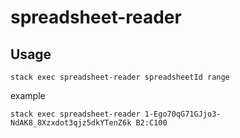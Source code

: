 # spreadsheet-reader

## Usage

```
stack exec spreadsheet-reader spreadsheetId range
```

example

```
stack exec spreadsheet-reader 1-Ego70qG71GJjo3-NdAK8_8Xzxdot3qjz5dkYTenZ6k B2:C100
```
